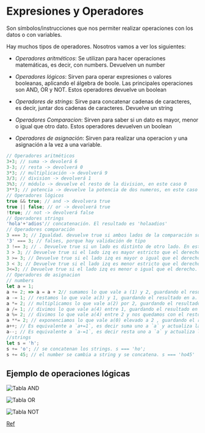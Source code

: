 # Expresiones y Operadores

Son símbolos/instrucciones que nos permiter realizar operaciones con los datos o con variables.

Hay muchos tipos de operadores. Nosotros vamos a ver los siguientes:

- *Operadores aritméticos*: Se utilizan para hacer operaciones matemáticas, es decir, con numbers. Devuelven un number

- *Operadores lógicos*: Sirven para operar expresiones o valores booleanas, aplicando el álgebra de boole. Las principales operaciones son AND, OR y NOT. Estos operadores devuelve un boolean

- *Operadores de strings*: Sirve para concatenar cadenas de caracteres, es decir, juntar dos cadenas de caracteres. Devuelve un string

- *Operadores Comparacion*: Sirven para saber si un dato es mayor, menor o igual que otro dato. Estos operadores devuelven un boolean

- *Operadores de asignación*: Sirven para realizar una operacion y una asignación a la vez a una variable.

```js
// Operadores aritméticos
3+3; // suma -> devolerá 6
3-3; // resta -> devolverá 0
3*3; // multiplicación -> devolverá 9
3/3; // division -> devolverá 1
3%3; // módulo -> devuelve el resto de la division, en este caso 0
3**3; // potencia -> devuelve la potencia de dos numeros, en este caso devuelve 27
// Operadores lógicos
true && true; // and -> devolvera true
true || false; // or -> devolverá true
!true; // not -> devolverá false
// Operadores strings
'hola'+'adios'// concatenación. El resultado es 'holaadios'
// Operadores comparación
3 === 3; // Igualdad. devuelve true si ambos lados de la comparación son iguales. En este caso devuelve true
'3' === 3; // falses, porque hay validación de tipo
3 !== 3; // . Devuelve true si un lado es distinto de otro lado. En este caso es false
3 > 3; // Devuelve true si el lado izq es mayor estricto que el derecho. En este caso es false
3 >= 3; // Devuelve true si el lado izq es mayor o igual que el derecho. En este caso es true
3 < 3; // Devuelve true si el lado izq es menor estricto que el derecho. En este caso es false
3<=3; // Devuelve true si el lado izq es menor o igual que el derecho. En este caso es true
// Operadores de asignacion
// numbers
let a = 1;
a += 2; => a = a + 2// sumamos lo que vale a (1) y 2, guardando el resultado en a. a === 3;
a -= 1; // restamos lo que vale a(3) y 1, guardando el resultado en a. a === 2;
a *= 2; // multiplicamos lo que vale a(2) por 2, guardando el resultado en a. a === 4;
a /= 1; // divimos lo que vale a(4) entre 1, guardando el resultado en a. a === 4;
a %= 2; // divimos lo que vale a(4) entre 2 y nos quedamos con el resto, guardando el resultado en a. a === 0;
a **= 2; // exponenciamos lo que vale a(0) elevado a 2 , guardando el resultado en a.  a===0
a++; // Es equivalente a `a+=1`, es decir suma uno a `a` y actualiza la variable
a--; // Es equivalente a `a-=1`, es decir resta uno a `a` y actualiza la variable
//strings
let s = 'h';
s += 'o'; // se concatenan los strings. s === 'ho';
s += 45; // el number se cambia a string y se concatena. s === 'ho45'
```

## Ejemplo de operaciones lógicas

![Tabla AND](https://aristoteles2pc.files.wordpress.com/2011/03/tabla-de-verdad.png)

![Tabla OR](https://aristoteles2pc.files.wordpress.com/2011/03/or1.png?w=228&h=300)

![Tabla NOT](https://aristoteles2pc.files.wordpress.com/2011/03/not1.png?w=700)

[Ref](https://developer.mozilla.org/en-US/docs/Web/JavaScript/Guide/Expressions_and_Operators)